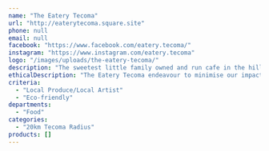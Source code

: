 ```yaml
---
name: "The Eatery Tecoma"
url: "http://eaterytecoma.square.site"
phone: null
email: null
facebook: "https://www.facebook.com/eatery.tecoma/"
instagram: "https://www.instagram.com/eatery.tecoma"
logo: "/images/uploads/the-eatery-tecoma/"
description: "The sweetest little family owned and run cafe in the hills. Delicious coffee, scrumptious sweet treats, fantastic light meals and stunning hills views from our back deck."
ethicalDescription: "The Eatery Tecoma endeavour to minimise our impact on the environment wherever possible whilst still providing an amazing experience for our diners. We have vegan options available, and pride ourselves on trying to cater to all. We source many of our items from local suppliers to ensure we are supporting other small local businesses."
criteria:
  - "Local Produce/Local Artist"
  - "Eco-friendly"
departments:
  - "Food"
categories:
  - "20km Tecoma Radius"
products: []
---
```

